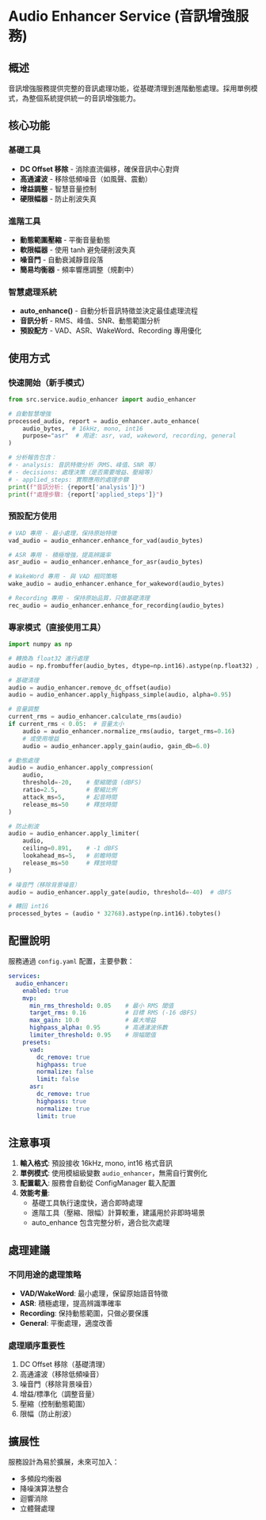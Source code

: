 # Audio Enhancer Service (音訊增強服務)

## 概述
音訊增強服務提供完整的音訊處理功能，從基礎清理到進階動態處理。採用單例模式，為整個系統提供統一的音訊增強能力。

## 核心功能

### 基礎工具
- **DC Offset 移除** - 消除直流偏移，確保音訊中心對齊
- **高通濾波** - 移除低頻噪音（如風聲、震動）
- **增益調整** - 智慧音量控制
- **硬限幅器** - 防止削波失真

### 進階工具
- **動態範圍壓縮** - 平衡音量動態
- **軟限幅器** - 使用 tanh 避免硬削波失真
- **噪音門** - 自動衰減靜音段落
- **簡易均衡器** - 頻率響應調整（規劃中）

### 智慧處理系統
- **auto_enhance()** - 自動分析音訊特徵並決定最佳處理流程
- **音訊分析** - RMS、峰值、SNR、動態範圍分析
- **預設配方** - VAD、ASR、WakeWord、Recording 專用優化

## 使用方式

### 快速開始（新手模式）
```python
from src.service.audio_enhancer import audio_enhancer

# 自動智慧增強
processed_audio, report = audio_enhancer.auto_enhance(
    audio_bytes,  # 16kHz, mono, int16
    purpose="asr"  # 用途: asr, vad, wakeword, recording, general
)

# 分析報告包含：
# - analysis: 音訊特徵分析（RMS、峰值、SNR 等）
# - decisions: 處理決策（是否需要增益、壓縮等）
# - applied_steps: 實際應用的處理步驟
print(f"音訊分析: {report['analysis']}")
print(f"處理步驟: {report['applied_steps']}")
```

### 預設配方使用
```python
# VAD 專用 - 最小處理，保持原始特徵
vad_audio = audio_enhancer.enhance_for_vad(audio_bytes)

# ASR 專用 - 積極增強，提高辨識率
asr_audio = audio_enhancer.enhance_for_asr(audio_bytes)

# WakeWord 專用 - 與 VAD 相同策略
wake_audio = audio_enhancer.enhance_for_wakeword(audio_bytes)

# Recording 專用 - 保持原始品質，只做基礎清理
rec_audio = audio_enhancer.enhance_for_recording(audio_bytes)
```

### 專家模式（直接使用工具）
```python
import numpy as np

# 轉換為 float32 進行處理
audio = np.frombuffer(audio_bytes, dtype=np.int16).astype(np.float32) / 32768.0

# 基礎清理
audio = audio_enhancer.remove_dc_offset(audio)
audio = audio_enhancer.apply_highpass_simple(audio, alpha=0.95)

# 音量調整
current_rms = audio_enhancer.calculate_rms(audio)
if current_rms < 0.05:  # 音量太小
    audio = audio_enhancer.normalize_rms(audio, target_rms=0.16)
    # 或使用增益
    audio = audio_enhancer.apply_gain(audio, gain_db=6.0)

# 動態處理
audio = audio_enhancer.apply_compression(
    audio,
    threshold=-20,    # 壓縮閾值 (dBFS)
    ratio=2.5,        # 壓縮比例
    attack_ms=5,      # 起音時間
    release_ms=50     # 釋放時間
)

# 防止削波
audio = audio_enhancer.apply_limiter(
    audio,
    ceiling=0.891,    # -1 dBFS
    lookahead_ms=5,   # 前瞻時間
    release_ms=50     # 釋放時間
)

# 噪音門（移除背景噪音）
audio = audio_enhancer.apply_gate(audio, threshold=-40)  # dBFS

# 轉回 int16
processed_bytes = (audio * 32768).astype(np.int16).tobytes()
```

## 配置說明

服務通過 `config.yaml` 配置，主要參數：
```yaml
services:
  audio_enhancer:
    enabled: true
    mvp:
      min_rms_threshold: 0.05    # 最小 RMS 閾值
      target_rms: 0.16           # 目標 RMS (-16 dBFS)
      max_gain: 10.0             # 最大增益
      highpass_alpha: 0.95       # 高通濾波係數
      limiter_threshold: 0.95    # 限幅閾值
    presets:
      vad:
        dc_remove: true
        highpass: true
        normalize: false
        limit: false
      asr:
        dc_remove: true
        highpass: true
        normalize: true
        limit: true
```

## 注意事項

1. **輸入格式**: 預設接收 16kHz, mono, int16 格式音訊
2. **單例模式**: 使用模組級變數 `audio_enhancer`，無需自行實例化
3. **配置載入**: 服務會自動從 ConfigManager 載入配置
4. **效能考量**: 
   - 基礎工具執行速度快，適合即時處理
   - 進階工具（壓縮、限幅）計算較重，建議用於非即時場景
   - auto_enhance 包含完整分析，適合批次處理

## 處理建議

### 不同用途的處理策略
- **VAD/WakeWord**: 最小處理，保留原始語音特徵
- **ASR**: 積極處理，提高辨識準確率
- **Recording**: 保持動態範圍，只做必要保護
- **General**: 平衡處理，適度改善

### 處理順序重要性
1. DC Offset 移除（基礎清理）
2. 高通濾波（移除低頻噪音）
3. 噪音門（移除背景噪音）
4. 增益/標準化（調整音量）
5. 壓縮（控制動態範圍）
6. 限幅（防止削波）

## 擴展性
服務設計為易於擴展，未來可加入：
- 多頻段均衡器
- 降噪演算法整合
- 迴響消除
- 立體聲處理